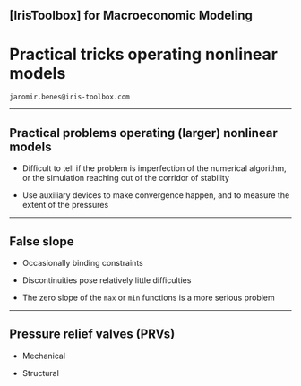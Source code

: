 
## [IrisToolbox] for Macroeconomic Modeling

# Practical tricks operating nonlinear models

`jaromir.benes@iris-toolbox.com`

---

## Practical problems operating (larger) nonlinear models

* Difficult to tell if the problem is imperfection of the numerical algorithm, or
  the simulation reaching out of the corridor of stability

* Use auxiliary devices to make convergence happen, and to measure the
  extent of the pressures

---

## False slope 

* Occasionally binding constraints

* Discontinuities pose relatively little difficulties

* The zero slope of the `max` or `min` functions is a more serious problem

---

## Pressure relief valves (PRVs)

* Mechanical

* Structural

